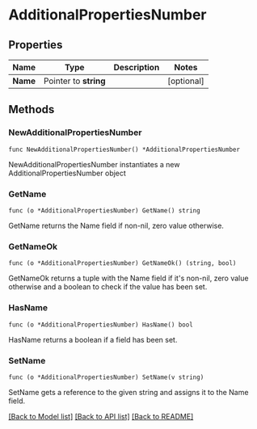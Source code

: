 # AdditionalPropertiesNumber

## Properties

Name | Type | Description | Notes
------------ | ------------- | ------------- | -------------
**Name** | Pointer to **string** |  | [optional] 

## Methods

### NewAdditionalPropertiesNumber

`func NewAdditionalPropertiesNumber() *AdditionalPropertiesNumber`

NewAdditionalPropertiesNumber instantiates a new AdditionalPropertiesNumber object

### GetName

`func (o *AdditionalPropertiesNumber) GetName() string`

GetName returns the Name field if non-nil, zero value otherwise.

### GetNameOk

`func (o *AdditionalPropertiesNumber) GetNameOk() (string, bool)`

GetNameOk returns a tuple with the Name field if it's non-nil, zero value otherwise
and a boolean to check if the value has been set.

### HasName

`func (o *AdditionalPropertiesNumber) HasName() bool`

HasName returns a boolean if a field has been set.

### SetName

`func (o *AdditionalPropertiesNumber) SetName(v string)`

SetName gets a reference to the given string and assigns it to the Name field.


[[Back to Model list]](../README.md#documentation-for-models) [[Back to API list]](../README.md#documentation-for-api-endpoints) [[Back to README]](../README.md)


